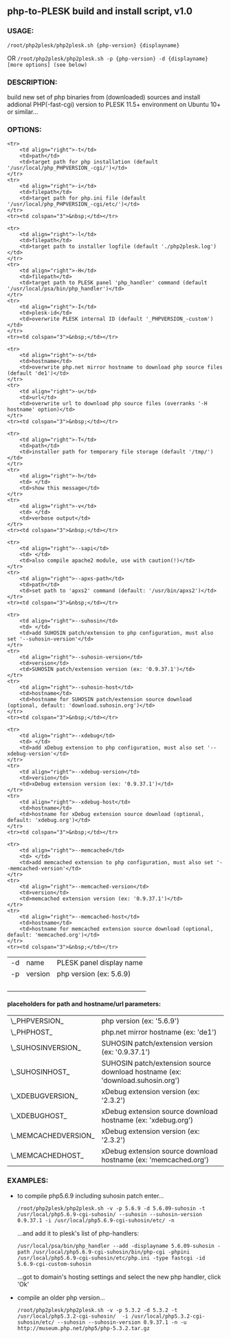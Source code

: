 ## php-to-PLESK build and install script, v1.0


### USAGE: 

   `/root/php2plesk/php2plesk.sh {php-version} {displayname}`
   
   OR
   `/root/php2plesk/php2plesk.sh -p {php-version} -d {displayname} [more options] (see below)`
   



### DESCRIPTION:

   build new set of php binaries from (downloaded) sources and install addional PHP(-fast-cgi) version to PLESK 11.5+ environment on Ubuntu 10+ or similar...



### OPTIONS:


<table>
	<tr>
		<td align="right">-d</td>
		<td>name</td>
		<td>PLESK panel display name</td>
	</tr>
	<tr>
		<td align="right">-p</td>
		<td>version</td>
		<td>php version (ex: 5.6.9)</td>
	</tr>
	<tr><td colspan="3">&nbsp;</td></tr>
	
	<tr>
		<td align="right">-t</td>
		<td>path</td>
		<td>target path for php installation (default '/usr/local/php_PHPVERSION_-cgi/')</td>
	</tr>
	<tr>
		<td align="right">-i</td>
		<td>filepath</td>
		<td>target path for php.ini file (default '/usr/local/php_PHPVERSION_-cgi/etc/')</td>
	</tr>
	<tr><td colspan="3">&nbsp;</td></tr>
	
	<tr>
		<td align="right">-l</td>
		<td>filepath</td>
		<td>target path to installer logfile (default './php2plesk.log')</td>
	</tr>
	<tr>
		<td align="right">-H</td>
		<td>filepath</td>
		<td>target path to PLESK panel 'php_handler' command (default '/usr/local/psa/bin/php_handler')</td>
	</tr>
	<tr>
		<td align="right">-I</td>
		<td>plesk-id</td>
		<td>overwrite PLESK internal ID (default '_PHPVERSION_-custom')</td>
	</tr>
	<tr><td colspan="3">&nbsp;</td></tr>
	
	<tr>
		<td align="right">-s</td>
		<td>hostname</td>
		<td>overwrite php.net mirror hostname to download php source files (default 'de1')</td>
	</tr>
	<tr>
		<td align="right">-u</td>
		<td>url</td>
		<td>overwrite url to download php source files (overranks '-H hostname' option)</td>
	</tr>
	<tr><td colspan="3">&nbsp;</td></tr>
	
	<tr>
		<td align="right">-T</td>
		<td>path</td>
		<td>installer path for temporary file storage (default '/tmp/')</td>
	</tr>
	<tr>
		<td align="right">-h</td>
		<td> </td>
		<td>show this message</td>
	</tr>
	<tr>
		<td align="right">-v</td>
		<td> </td>
		<td>verbose output</td>
	</tr>
	<tr><td colspan="3">&nbsp;</td></tr>
	
	<tr>
		<td align="right">--sapi</td>
		<td> </td>
		<td>also compile apache2 module, use with caution(!)</td>
	</tr>
	<tr>
		<td align="right">--apxs-path</td>
		<td>path</td>
		<td>set path to 'apxs2' command (default: '/usr/bin/apxs2')</td>
	</tr>
	<tr><td colspan="3">&nbsp;</td></tr>
	
	<tr>
		<td align="right">--suhosin</td>
		<td> </td>
		<td>add SUHOSIN patch/extension to php configuration, must also set '--suhosin-version'</td>
	</tr>
	<tr>
		<td align="right">--suhosin-version</td>
		<td>version</td>
		<td>SUHOSIN patch/extension version (ex: '0.9.37.1')</td>
	</tr>
	<tr>
		<td align="right">--suhosin-host</td>
		<td>hostname</td>
		<td>hostname for SUHOSIN patch/extension source download (optional, default: 'download.suhosin.org')</td>
	</tr>
	<tr><td colspan="3">&nbsp;</td></tr>
	
	<tr>
		<td align="right">--xdebug</td>
		<td> </td>
		<td>add xDebug extension to php configuration, must also set '--xdebug-version'</td>
	</tr>
	<tr>
		<td align="right">--xdebug-version</td>
		<td>version</td>
		<td>xDebug extension version (ex: '0.9.37.1')</td>
	</tr>
	<tr>
		<td align="right">--xdebug-host</td>
		<td>hostname</td>
		<td>hostname for xDebug extension source download (optional, default: 'xdebug.org')</td>
	</tr>
	<tr><td colspan="3">&nbsp;</td></tr>
	
	<tr>
		<td align="right">--memcached</td>
		<td> </td>
		<td>add memcached extension to php configuration, must also set '--memcached-version'</td>
	</tr>
	<tr>
		<td align="right">--memcached-version</td>
		<td>version</td>
		<td>memcached extension version (ex: '0.9.37.1')</td>
	</tr>
	<tr>
		<td align="right">--memcached-host</td>
		<td>hostname</td>
		<td>hostname for memcached extension source download (optional, default: 'memcached.org')</td>
	</tr>
	<tr><td colspan="3">&nbsp;</td></tr>
	
</table>

   
#### placeholders for path and hostname/url parameters:


<table>
	<tr>
		<td>\_PHPVERSION_</td>
		<td>php version (ex: '5.6.9')</td>
	</tr>
	<tr>
		<td>\_PHPHOST_</td>
		<td>php.net mirror hostname (ex: 'de1')</td>
	</tr>
	<tr>
		<td>\_SUHOSINVERSION_</td>
		<td>SUHOSIN patch/extension version (ex: '0.9.37.1')</td>
	</tr>
	<tr>
		<td>\_SUHOSINHOST_</td>
		<td>SUHOSIN patch/extension source download hostname (ex: 'download.suhosin.org')</td>
	</tr>
	<tr>
		<td>\_XDEBUGVERSION_</td>
		<td>xDebug extension version (ex: '2.3.2')</td>
	</tr>
	<tr>
		<td>\_XDEBUGHOST_</td>
		<td>xDebug extension source download hostname (ex: 'xdebug.org')</td>
	</tr>
	<tr>
		<td>\_MEMCACHEDVERSION_</td>
		<td>xDebug extension version (ex: '2.3.2')</td>
	</tr>
	<tr>
		<td>\_MEMCACHEDHOST_</td>
		<td>xDebug extension source download hostname (ex: 'memcached.org')</td>
	</tr>
</table>

	
	
### EXAMPLES:

-	to compile php5.6.9 including suhosin patch enter...

	  `/root/php2plesk/php2plesk.sh -v -p 5.6.9 -d 5.6.09-suhosin -t /usr/local/php5.6.9-cgi-suhosin/ --suhosin --suhosin-version 0.9.37.1 -i /usr/local/php5.6.9-cgi-suhosin/etc/ -n`
	
	  ...and add it to plesk's list of php-handlers:
	  
	  `/usr/local/psa/bin/php_handler --add -displayname 5.6.09-suhosin -path /usr/local/php5.6.9-cgi-suhosin/bin/php-cgi -phpini /usr/local/php5.6.9-cgi-suhosin/etc/php.ini -type fastcgi -id 5.6.9-cgi-custom-suhosin`
	
	  ...got to domain's hosting settings and select the new php handler, click 'Ok'
	
	
-	compile an older php version...

	  `/root/php2plesk/php2plesk.sh -v -p 5.3.2 -d 5.3.2 -t /usr/local/php5.3.2-cgi-suhosin/  -i /usr/local/php5.3.2-cgi-suhosin/etc/ --suhosin --suhosin-version 0.9.37.1 -n -u http://museum.php.net/php5/php-5.3.2.tar.gz`
